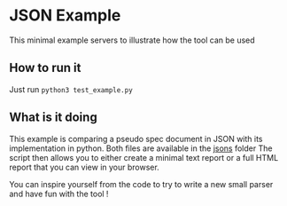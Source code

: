 # JSON Example

This minimal example servers to illustrate how the tool can be used 

## How to run it

Just run `python3 test_example.py`

## What is it doing

This example is comparing a pseudo spec document in JSON with its implementation in python.
Both files are available in the [jsons](https://github.com/epfl-systemf/SpecMerger/tree/main/json_example/jsons) folder 
The script then allows you to either create a minimal text report or a full HTML report that you can view in your browser.

You can inspire yourself from the code to try to write a new small parser and have fun with the tool !